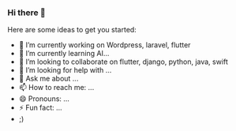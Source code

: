 ### Hi there 👋

Here are some ideas to get you started:

- 🔭 I’m currently working on Wordpress, laravel, flutter
- 🌱 I’m currently learning AI...
- 👯 I’m looking to collaborate on flutter, django, python, java, swift
- 🤔 I’m looking for help with ...
- 💬 Ask me about ...
- 📫 How to reach me: ...
- 😄 Pronouns: ...
- ⚡ Fun fact: ...
- ;)
